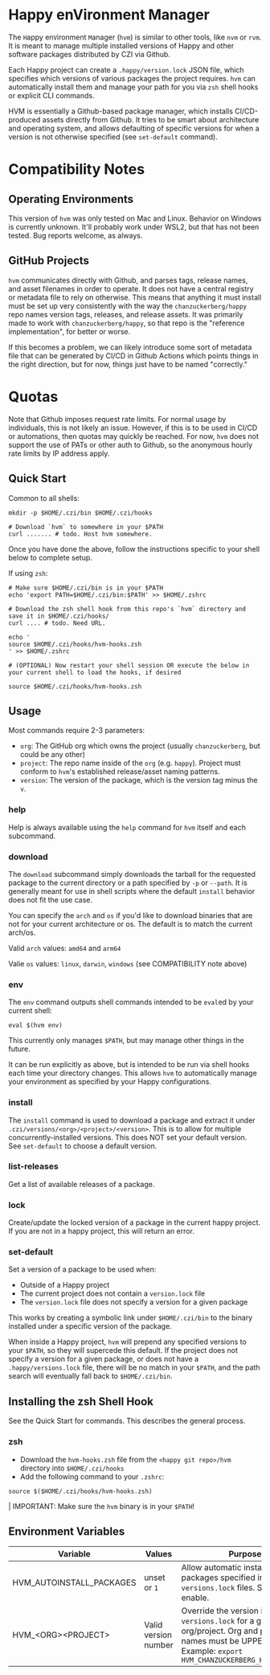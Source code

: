 # Happy enVironment Manager

The `H`appy en`V`ironment `M`anager (`hvm`) is similar to other tools, like `nvm` or `rvm`. It is meant to manage multiple installed versions of Happy and other software packages distributed by CZI via Github.

Each Happy project can create a `.happy/version.lock` JSON file, which specifies which versions of various packages the project requires. `hvm` can automatically install them and manage your path for you via `zsh` shell hooks or explicit CLI commands.

HVM is essentially a Github-based package manager, which installs CI/CD-produced assets directly from Github. It tries to be smart about architecture and operating system, and allows defaulting of specific versions for when a version is not otherwise specified (see `set-default` command).

# Compatibility Notes

## Operating Environments

This version of `hvm` was only tested on Mac and Linux. Behavior on Windows is currently unknown. It'll probably work under WSL2, but that has not been tested. Bug reports welcome, as always.

## GitHub Projects

`hvm` communicates directly with Github, and parses tags, release names, and asset filenames in order to operate. It does not have a central registry or metadata file to rely on otherwise. This means that anything it must install must be set up very consistently with the way the `chanzuckerberg/happy` repo names version tags, releases, and release assets.  It was primarily made to work with `chanzuckerberg/happy`, so that repo is the "reference implementation", for better or worse. 

If this becomes a problem, we can likely introduce some sort of metadata file that can be generated by CI/CD in Github Actions which points things in the right direction, but for now, things just have to be named "correctly." 

# Quotas

Note that Github imposes request rate limits. For normal usage by individuals, this is not likely an issue. However, if this is to be used in CI/CD or automations, then quotas may quickly be reached. For now, `hvm` does not support the use of PATs or other auth to Github, so the anonymous hourly rate limits by IP address apply. 

## Quick Start

Common to all shells:
```
mkdir -p $HOME/.czi/bin $HOME/.czi/hooks

# Download `hvm` to somewhere in your $PATH
curl ....... # todo. Host hvm somewhere.

```

Once you have done the above, follow the instructions specific to your shell below to complete setup.

If using `zsh`:
```
# Make sure $HOME/.czi/bin is in your $PATH
echo 'export PATH=$HOME/.czi/bin:$PATH' >> $HOME/.zshrc

# Download the zsh shell hook from this repo's `hvm` directory and save it in $HOME/.czi/hooks/
curl .... # todo. Need URL.

echo '
source $HOME/.czi/hooks/hvm-hooks.zsh
' >> $HOME/.zshrc

# (OPTIONAL) Now restart your shell session OR execute the below in your current shell to load the hooks, if desired

source $HOME/.czi/hooks/hvm-hooks.zsh
```

## Usage

Most commands require 2-3 parameters:

* `org`: The GitHub org which owns the project (usually `chanzuckerberg`, but could be any other)
* `project`: The repo name inside of the `org` (e.g. `happy`). Project must conform to `hvm`'s established release/asset naming patterns.
* `version`: The version of the package, which is the version tag minus the `v`.

### help

Help is always available using the `help` command for `hvm` itself and each subcommand.


### download

The `download` subcommand simply downloads the tarball for the requested package to the current directory or a path specified by `-p` or `--path`. It is generally meant for use in shell scripts where the default `install` behavior does not fit the use case.

You can specify the `arch` and `os` if you'd like to download binaries that are not for your current architecture or os. The default is to match the current arch/os. 

Valid `arch` values: `amd64` and `arm64`

Valie `os` values: `linux`, `darwin`, `windows` (see COMPATIBILITY note above)


### env

The `env` command outputs shell commands intended to be `eval`ed by your current shell:

```
eval $(hvm env)
```

This currently only manages `$PATH`, but may manage other things in the future. 

It can be run explicitly as above, but is intended to be run via shell hooks each time your directory changes. This allows `hvm` to automatically manage your environment as specified by your Happy configurations.




### install

The `install` command is used to download a package and extract it under `.czi/versions/<org>/<project>/<version>`. This is to allow for multiple concurrently-installed versions. This does NOT set your default version. See `set-default` to choose a default version.




### list-releases

Get a list of available releases of a package.


### lock

Create/update the locked version of a package in the current happy project. If you are not in a happy project, this will return an error.



### set-default

Set a version of a package to be used when:

* Outside of a Happy project
* The current project does not contain a `version.lock` file
* The `version.lock` file does not specify a version for a given package

This works by creating a symbolic link under `$HOME/.czi/bin` to the binary installed under a specific version of the package. 

When inside a Happy project, `hvm` will prepend any specified versions to your `$PATH`, so they will supercede this default. If the project does not specify a version for a given package, or does not have a `.happy/versions.lock` file, there will be no match in your `$PATH`, and the path search will eventually fall back to `$HOME/.czi/bin`.




## Installing the zsh Shell Hook

See the Quick Start for commands. This describes the general process.

### zsh

* Download the `hvm-hooks.zsh` file from the `<happy git repo>/hvm` directory into `$HOME/.czi/hooks`
* Add the following command to your `.zshrc`:

```
source $($HOME/.czi/hooks/hvm-hooks.zsh)
```

| IMPORTANT: Make sure the `hvm` binary is in your `$PATH`!


## Environment Variables


| Variable | Values | Purpose |
| -------- | ------ | ------- |
| HVM_AUTOINSTALL_PACKAGES | unset or `1` | Allow automatic installation of packages specified in project `versions.lock` files. Set to `1` to enable. |
| HVM_\<ORG>\<PROJECT> | Valid version number | Override the version in `versions.lock` for a given org/project. Org and project names must be UPPERCASE. Example: `export HVM_CHANZUCKERBERG_HAPPY=0.91.0` |